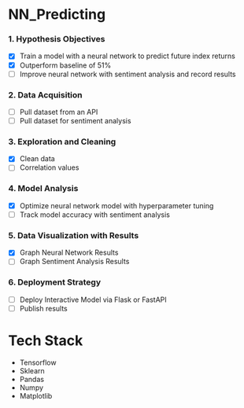 # NN_Predicting

### 1. Hypothesis Objectives
- [X] Train a model with a neural network to predict future index returns 
- [X] Outperform baseline of 51%
- [ ] Improve neural network with sentiment analysis and record results

### 2. Data Acquisition
- [ ] Pull dataset from an API
- [ ] Pull dataset for sentiment analysis

### 3. Exploration and Cleaning
- [X] Clean data
- [ ] Correlation values
 
### 4. Model Analysis
- [X] Optimize neural network model with hyperparameter tuning
- [ ] Track model accuracy with sentiment analysis

### 5. Data Visualization with Results
- [X] Graph Neural Network Results
- [ ] Graph Sentiment Analysis Results

### 6. Deployment Strategy
- [ ] Deploy Interactive Model via Flask or FastAPI
- [ ] Publish results 

# Tech Stack
- Tensorflow
- Sklearn
- Pandas
- Numpy
- Matplotlib